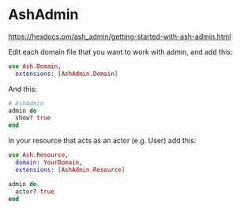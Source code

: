 # AshAdmin

<https://hexdocs.pm/ash_admin/getting-started-with-ash-admin.html>

Edit each domain file that you want to work with admin, and add this:

```elixir
use Ash.Domain,
  extensions: [AshAdmin.Domain]
```

And this:

```elixir
# AshAdmin
admin do
  show? true
end
```

In your resource that acts as an actor (e.g. User) add this:

```elixir
use Ash.Resource,
  domain: YourDomain,
  extensions: [AshAdmin.Resource]

admin do
  actor? true
end
```
